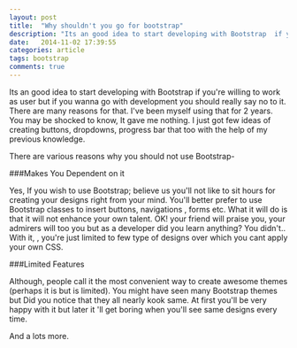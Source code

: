 ```yaml
---
layout: post
title:  "Why shouldn't you go for bootstrap"
description: "Its an good idea to start developing with Bootstrap  if you're willing to work as user but if you wanna go with development you should really say no to it. There are many reasons for that. I've been myself  using that for 2 years. "
date:   2014-11-02 17:39:55
categories: article
tags: bootstrap
comments: true
---
```


Its an good idea to start developing with Bootstrap  if you're willing to work as user but if you wanna go with development you should really say no to it. There are many reasons for that. I've been myself  using that for 2 years. You may be  shocked to know, It gave me nothing. I just got few ideas of creating buttons, dropdowns, progress bar that too with the help of my previous knowledge.

There are various reasons why you should not use Bootstrap-

###Makes You Dependent on it

Yes, If you wish to use Bootstrap; believe us you'll not like to sit hours for creating your designs right from your mind. You'll better prefer to use Bootstrap classes to insert buttons, navigations , forms etc. What it will do is that it will not enhance your own talent. OK! your friend will praise you, your admirers will too you but as a developer did you learn anything? You didn't.. With it, , you're just limited to few type of designs over which you cant apply your own CSS.

###Limited Features

Although, people call it the most convenient way to create awesome themes (perhaps it is but is limited). You might have seen many Bootstrap themes but Did you notice that they all nearly kook same. At first you'll be very happy with it but later it 'll get boring when you'll see same designs every time.


And a lots more.